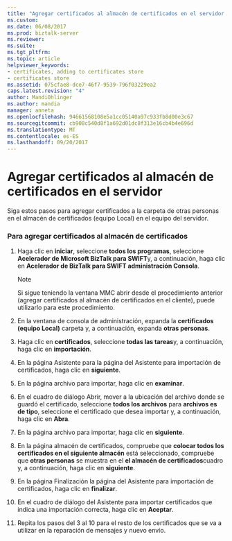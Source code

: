```yaml
---
title: "Agregar certificados al almacén de certificados en el servidor | Documentos de Microsoft"
ms.custom: 
ms.date: 06/08/2017
ms.prod: biztalk-server
ms.reviewer: 
ms.suite: 
ms.tgt_pltfrm: 
ms.topic: article
helpviewer_keywords:
- certificates, adding to certificates store
- certificates store
ms.assetid: 075cfae8-dce7-46f7-9539-796f03229ea2
caps.latest.revision: "4"
author: MandiOhlinger
ms.author: mandia
manager: anneta
ms.openlocfilehash: 94661568108e5a1cc05140a97c933fb8d00e3c67
ms.sourcegitcommit: cb908c540d8f1a692d01dc8f313e16cb4b4e696d
ms.translationtype: MT
ms.contentlocale: es-ES
ms.lasthandoff: 09/20/2017
---
```

# <a name="adding-certificates-to-the-certificates-store-on-the-server"></a>Agregar certificados al almacén de certificados en el servidor
Siga estos pasos para agregar certificados a la carpeta de otras personas en el almacén de certificados (equipo Local) en el equipo del servidor.  
  
### <a name="to-add-certificates-to-the-certificate-store"></a>Para agregar certificados al almacén de certificados  
  
1.  Haga clic en **iniciar**, seleccione **todos los programas**, seleccione **Acelerador de Microsoft BizTalk para SWIFT**y, a continuación, haga clic en **Acelerador de BizTalk para SWIFT administración Consola**.  
  
    > [!NOTE]
    >  Si sigue teniendo la ventana MMC abrir desde el procedimiento anterior (agregar certificados al almacén de certificados en el cliente), puede utilizarlo para este procedimiento.  
  
2.  En la ventana de consola de administración, expanda la **certificados (equipo Local)** carpeta y, a continuación, expanda **otras personas**.  
  
3.  Haga clic en **certificados**, seleccione **todas las tareas**y, a continuación, haga clic en **importación**.  
  
4.  En la página Asistente para la página del Asistente para importación de certificados, haga clic en **siguiente**.  
  
5.  En la página archivo para importar, haga clic en **examinar**.  
  
6.  En el cuadro de diálogo Abrir, mover a la ubicación del archivo donde se guardó el certificado, seleccione **todos los archivos** para **archivos es de tipo**, seleccione el certificado que desea importar y, a continuación, haga clic en  **Abra**.  
  
7.  En la página archivo para importar, haga clic en **siguiente**.  
  
8.  En la página almacén de certificados, compruebe que **colocar todos los certificados en el siguiente almacén** está seleccionado, compruebe que **otras personas** se muestra en el **el almacén de certificados**cuadro y, a continuación, haga clic en **siguiente**.  
  
9. En la página Finalización la página del Asistente para importación de certificados, haga clic en **finalizar**.  
  
10. En el cuadro de diálogo del Asistente para importar certificados que indica una importación correcta, haga clic en **Aceptar**.  
  
11. Repita los pasos del 3 al 10 para el resto de los certificados que se va a utilizar en la reparación de mensajes y nuevo envío.